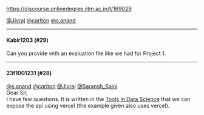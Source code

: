 https://discourse.onlinedegree.iitm.ac.in/t/169029

<a class="mention" href="/u/jivraj">@Jivraj</a> <a class="mention" href="/u/carlton">@carlton</a> <a class="mention" href="/u/s.anand">@s.anand</a></p><hr>

<h4>Kabir1203 (#29)</h4>
<p>Can you provide with an evaluation file like we had for Project 1.</p><hr>

<h4>23f1001231 (#28)</h4>
<p><a class="mention" href="/u/s.anand">@s.anand</a> <a class="mention" href="/u/carlton">@carlton</a> <a class="mention" href="/u/jivraj">@Jivraj</a> <a class="mention" href="/u/saransh_saini">@Saransh_Saini</a><br/>
Dear Sir,<br/>
I have few questions. It is written in the <a class="inline-onebox" href="https://tds.s-anand.net/#/project-2" rel="noopener nofollow ugc">Tools in Data Science</a> that we can expose the api using vercel (the example given also uses vercel).